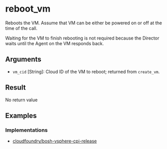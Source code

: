 # reboot_vm

Reboots the VM. Assume that VM can be either be powered on or off at the time of the call.

Waiting for the VM to finish rebooting is not required because the Director waits until the Agent on the VM responds back.


## Arguments

 * `vm_cid` [String]: Cloud ID of the VM to reboot; returned from `create_vm`.


## Result

No return value


## Examples


### Implementations

 * [cloudfoundry/bosh-vsphere-cpi-release](https://github.com/cloudfoundry/bosh-vsphere-cpi-release/blob/dfe878579cbab768af07a12bb5543cd016cbb762/src/vsphere_cpi/lib/cloud/vsphere/cloud.rb#L409)
